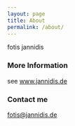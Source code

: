 ```yaml
---
layout: page
title: About
permalink: /about/
---
```


fotis jannidis

### More Information

see www.jannidis.de

### Contact me

[fotis@jannidis.de](mailto:fotis@jannidis.de)